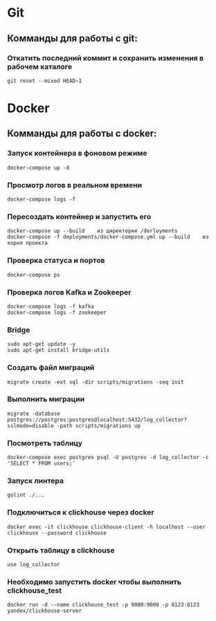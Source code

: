 # Git

## Комманды для работы с git:

### Откатить последний коммит и сохранить изменения в рабочем каталоге
```
git reset --mixed HEAD~1
```

# Docker

## Комманды для работы с docker:

### Запуск контейнера в фоновом режиме
```
docker-compose up -d
```

### Просмотр логов в реальном времени
```
docker-compose logs -f
```

### Пересоздать контейнер и запустить его
```
docker-compose up --build    из директории /derloyments
docker-compose -f deployments/docker-compose.yml up --build    из корня проекта      
```

### Проверка статуса и портов
```
docker-compose ps
```

### Проверка логов Kafka и Zookeeper
```
docker-compose logs -f kafka
docker-compose logs -f zookeeper
```

### Bridge
```
sudo apt-get update -y
sudo apt-get install bridge-utils
```

### Создать файл миграций 
```
migrate create -ext sql -dir scripts/migrations -seq init
```
### Выполнить миграции
```
migrate -database postgres://postgres:postgres@localhost:5432/log_collector?sslmode=disable -path scripts/migrations up
```

### Посмотреть таблицу
```
docker-compose exec postgres psql -U postgres -d log_collector -c 'SELECT * FROM users;'
```

### Запуск линтера
```
golint ./...
```

### Подключиться к clickhouse через docker
```
docker exec -it clickhouse clickhouse-client -h localhost --user clickhouse --password clickhouse
```

### Открыть таблицу в clickhouse
```
use log_collector
```

### Необходимо запустить docker чтобы выполнить clickhouse_test
```
docker run -d --name clickhouse_test -p 9000:9000 -p 8123:8123 yandex/clickhouse-server
```